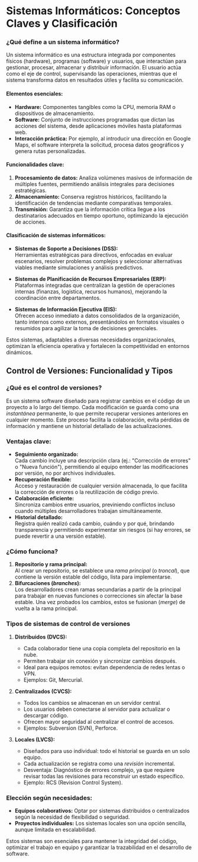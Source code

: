 # **Sistemas Informáticos: Conceptos Claves y Clasificación**

### **¿Qué define a un sistema informático?**  
Un sistema informático es una estructura integrada por componentes físicos (hardware), programas (software) y usuarios, que interactúan para gestionar, procesar, almacenar y distribuir información. El usuario actúa como el eje de control, supervisando las operaciones, mientras que el sistema transforma datos en resultados útiles y facilita su comunicación.

#### **Elementos esenciales:**  
- **Hardware:** Componentes tangibles como la CPU, memoria RAM o dispositivos de almacenamiento.  
- **Software:** Conjunto de instrucciones programadas que dictan las acciones del sistema, desde aplicaciones móviles hasta plataformas web.  
- **Interacción práctica:** Por ejemplo, al introducir una dirección en Google Maps, el software interpreta la solicitud, procesa datos geográficos y genera rutas personalizadas.  

#### **Funcionalidades clave:**  
1. **Procesamiento de datos:** Analiza volúmenes masivos de información de múltiples fuentes, permitiendo análisis integrales para decisiones estratégicas.  
2. **Almacenamiento:** Conserva registros históricos, facilitando la identificación de tendencias mediante comparativas temporales.  
3. **Transmisión:** Garantiza que la información crítica llegue a los destinatarios adecuados en tiempo oportuno, optimizando la ejecución de acciones.  

#### **Clasificación de sistemas informáticos:**  
- **Sistemas de Soporte a Decisiones (DSS):**  
  Herramientas estratégicas para directivos, enfocadas en evaluar escenarios, resolver problemas complejos y seleccionar alternativas viables mediante simulaciones y análisis predictivos.  

- **Sistemas de Planificación de Recursos Empresariales (ERP):**  
  Plataformas integradas que centralizan la gestión de operaciones internas (finanzas, logística, recursos humanos), mejorando la coordinación entre departamentos.  

- **Sistemas de Información Ejecutiva (EIS):**  
  Ofrecen acceso inmediato a datos consolidados de la organización, tanto internos como externos, presentándolos en formatos visuales o resumidos para agilizar la toma de decisiones gerenciales.  

Estos sistemas, adaptables a diversas necesidades organizacionales, optimizan la eficiencia operativa y fortalecen la competitividad en entornos dinámicos.


## **Control de Versiones: Funcionalidad y Tipos**  

### **¿Qué es el control de versiones?**  
Es un sistema software diseñado para registrar cambios en el código de un proyecto a lo largo del tiempo. Cada modificación se guarda como una *instantánea* permanente, lo que permite recuperar versiones anteriores en cualquier momento. Este proceso facilita la colaboración, evita pérdidas de información y mantiene un historial detallado de las actualizaciones.  

### **Ventajas clave:**  
- **Seguimiento organizado:**  
  Cada cambio incluye una descripción clara (ej.: "Corrección de errores" o "Nueva función"), permitiendo al equipo entender las modificaciones por versión, no por archivos individuales.  
- **Recuperación flexible:**  
  Acceso y restauración de cualquier versión almacenada, lo que facilita la corrección de errores o la reutilización de código previo.  
- **Colaboración eficiente:**  
  Sincroniza cambios entre usuarios, previniendo conflictos incluso cuando múltiples desarrolladores trabajan simultáneamente.  
- **Historial detallado:**  
  Registra quién realizó cada cambio, cuándo y por qué, brindando transparencia y permitiendo experimentar sin riesgos (si hay errores, se puede revertir a una versión estable).  

### **¿Cómo funciona?**  
1. **Repositorio y rama principal:**  
   Al crear un repositorio, se establece una *rama principal* (o *troncal*), que contiene la versión estable del código, lista para implementarse.  
2. **Bifurcaciones (*branches*):**  
   Los desarrolladores crean ramas secundarias a partir de la principal para trabajar en nuevas funciones o correcciones sin afectar la base estable. Una vez probados los cambios, estos se fusionan (*merge*) de vuelta a la rama principal.  

### **Tipos de sistemas de control de versiones**  

1. **Distribuidos (DVCS):**  
   - Cada colaborador tiene una copia completa del repositorio en la nube.  
   - Permiten trabajar sin conexión y sincronizar cambios después.  
   - Ideal para equipos remotos: evitan dependencia de redes lentas o VPN.  
   - Ejemplos: Git, Mercurial.  

2. **Centralizados (CVCS):**  
   - Todos los cambios se almacenan en un servidor central.  
   - Los usuarios deben conectarse al servidor para actualizar o descargar código.  
   - Ofrecen mayor seguridad al centralizar el control de accesos.  
   - Ejemplos: Subversion (SVN), Perforce.  

3. **Locales (LVCS):**  
   - Diseñados para uso individual: todo el historial se guarda en un solo equipo.  
   - Cada actualización se registra como una *revisión* incremental.  
   - Desventaja: Diagnóstico de errores complejo, ya que requiere revisar todas las revisiones para reconstruir un estado específico.  
   - Ejemplo: RCS (Revision Control System).  

### **Elección según necesidades:**  
- **Equipos colaborativos:** Optar por sistemas distribuidos o centralizados según la necesidad de flexibilidad o seguridad.  
- **Proyectos individuales:** Los sistemas locales son una opción sencilla, aunque limitada en escalabilidad.  

Estos sistemas son esenciales para mantener la integridad del código, optimizar el trabajo en equipo y garantizar la trazabilidad en el desarrollo de software.